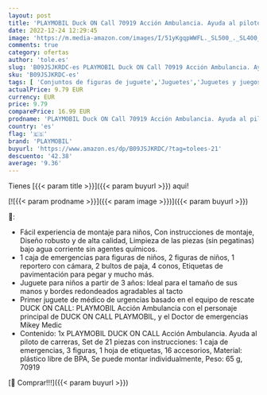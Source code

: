 ```yaml
---
layout: post
title: 'PLAYMOBIL Duck ON Call 70919 Acción Ambulancia. Ayuda al piloto de Carreras  Juguetes para niños a Partir de 3 años'
date: 2022-12-24 12:29:45
image: 'https://m.media-amazon.com/images/I/51yKgqpWWFL._SL500_._SL400_.jpg'
comments: true
category: ofertas
author: 'tole.es'
slug: 'B09JSJKRDC-es PLAYMOBIL Duck ON Call 70919 Acción Ambulancia. Ayuda al...'
sku: 'B09JSJKRDC-es'
tags: [ 'Conjuntos de figuras de juguete','Juguetes','Juguetes y juegos','Muñecos y figuras','playmobil','🇪🇸', ]
actualPrice: 9.79 EUR
currency: EUR
price: 9.79
comparePrice: 16.99 EUR
prodname: 'PLAYMOBIL Duck ON Call 70919 Acción Ambulancia. Ayuda al piloto de Carreras  Juguetes para niños a Partir de 3 años'
country: 'es'
flag: '🇪🇸'
brand: 'PLAYMOBIL'
buyurl: 'https://www.amazon.es/dp/B09JSJKRDC/?tag=tolees-21'
descuento: '42.38'
average: '9.36'
---
```


Tienes [{{< param title >}}]({{< param buyurl >}}) aqui!

[![{{< param prodname >}}]({{< param image >}})]({{< param buyurl >}})

🔎:

- Fácil experiencia de montaje para niños, Con instrucciones de montaje, Diseño robusto y de alta calidad, Limpieza de las piezas (sin pegatinas) bajo agua corriente sin agentes químicos.
- 1 caja de emergencias para figuras de niños, 2 figuras de niños, 1 reportero con cámara, 2 bultos de paja, 4 conos, Etiquetas de pavimentación para pegar y mucho más.
- Juguete para niños a partir de 3 años: Ideal para el tamaño de sus manos y bordes redondeados agradables al tacto
- Primer juguete de médico de urgencias basado en el equipo de rescate DUCK ON CALL: PLAYMOBIL Acción Ambulancia con el personaje principal de DUCK ON CALL PLAYMOBIL, y el Doctor de emergencias Mikey Medic
- Contenido: 1x PLAYMOBIL DUCK ON CALL Acción Ambulancia. Ayuda al piloto de carreras, Set de 21 piezas con instrucciones: 1 caja de emergencias, 3 figuras, 1 hoja de etiquetas, 16 accesorios, Material: plástico libre de BPA, Se puede montar individualmente, Peso: 65 g, 70919

[🛒 Comprar!!!]({{< param buyurl >}})

